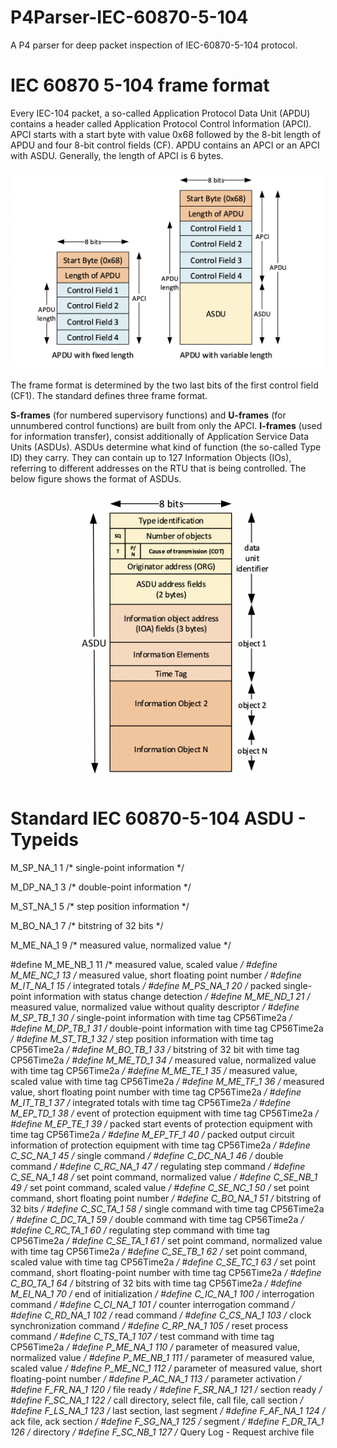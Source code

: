 # P4Parser-IEC-60870-5-104
A P4 parser for deep packet inspection of IEC-60870-5-104 protocol.

# IEC 60870 5-104 frame format
Every IEC-104 packet, a so-called Application Protocol Data Unit (APDU) contains a header called Application Protocol Control Information (APCI). APCI starts with a start byte with value 0x68 followed by the 8-bit length of APDU and four 8-bit control fields
(CF). APDU contains an APCI or an APCI with ASDU. Generally, the length of APCI is 6
bytes.
<p align="center">
<img src="https://github.com/mandanaGh/P4Parser-IEC-60870-5-104/blob/main/images/Screenshot%202021-09-08%20at%2013.40.38.png" width="600"></p>
The frame format is determined by the two last bits of the first control field (CF1). The standard defines three frame format. 

<b>S-frames</b> (for numbered supervisory functions) and <b>U-frames</b> (for unnumbered control functions) are built from only the APCI. <b>I-frames</b> (used for information transfer), consist additionally of Application Service Data Units (ASDUs). ASDUs determine what kind of function (the so-called Type ID) they carry. They can contain up to 127 Information Objects (IOs), referring to different addresses on the RTU that is being controlled. The below figure shows the format of ASDUs.
<p align="center">
<img src="https://github.com/mandanaGh/P4Parser-IEC-60870-5-104/blob/main/images/Screenshot%202021-09-08%20at%2014.04.08.png" width="350"></p>

# Standard IEC 60870-5-104 ASDU - Typeids 

M_SP_NA_1  1      /* single-point information 																*/

M_DP_NA_1  3      /* double-point information 																*/

M_ST_NA_1  5      /* step position information 																*/

M_BO_NA_1  7      /* bitstring of 32 bits 																	*/

M_ME_NA_1  9      /* measured value, normalized value 														*/

#define M_ME_NB_1  11     /* measured value, scaled value 															*/
#define M_ME_NC_1  13     /* measured value, short floating point number 											*/
#define M_IT_NA_1  15     /* integrated totals 																		*/
#define M_PS_NA_1  20     /* packed single-point information with status change detection 							*/
#define M_ME_ND_1  21     /* measured value, normalized value without quality descriptor 							*/
#define M_SP_TB_1  30     /* single-point information with time tag CP56Time2a 										*/
#define M_DP_TB_1  31     /* double-point information with time tag CP56Time2a 										*/
#define M_ST_TB_1  32     /* step position information with time tag CP56Time2a 									*/
#define M_BO_TB_1  33     /* bitstring of 32 bit with time tag CP56Time2a 											*/
#define M_ME_TD_1  34     /* measured value, normalized value with time tag CP56Time2a 								*/
#define M_ME_TE_1  35     /* measured value, scaled value with time tag CP56Time2a 									*/
#define M_ME_TF_1  36     /* measured value, short floating point number with time tag CP56Time2a 					*/
#define M_IT_TB_1  37     /* integrated totals with time tag CP56Time2a 											*/
#define M_EP_TD_1  38     /* event of protection equipment with time tag CP56Time2a 								*/
#define M_EP_TE_1  39     /* packed start events of protection equipment with time tag CP56Time2a 					*/
#define M_EP_TF_1  40     /* packed output circuit information of protection equipment with time tag CP56Time2a 	*/
#define C_SC_NA_1  45     /* single command 																		*/
#define C_DC_NA_1  46     /* double command 																		*/
#define C_RC_NA_1  47     /* regulating step command 																*/
#define C_SE_NA_1  48     /* set point command, normalized value 													*/
#define C_SE_NB_1  49     /* set point command, scaled value 														*/
#define C_SE_NC_1  50     /* set point command, short floating point number 										*/
#define C_BO_NA_1  51     /* bitstring of 32 bits 																	*/
#define C_SC_TA_1  58     /* single command with time tag CP56Time2a 												*/
#define C_DC_TA_1  59     /* double command with time tag CP56Time2a 												*/
#define C_RC_TA_1  60     /* regulating step command with time tag CP56Time2a 										*/
#define C_SE_TA_1  61     /* set point command, normalized value with time tag CP56Time2a 							*/
#define C_SE_TB_1  62     /* set point command, scaled value with time tag CP56Time2a 								*/
#define C_SE_TC_1  63     /* set point command, short floating-point number with time tag CP56Time2a 				*/
#define C_BO_TA_1  64     /* bitstring of 32 bits with time tag CP56Time2a 											*/
#define M_EI_NA_1  70     /* end of initialization 																	*/
#define C_IC_NA_1  100    /* interrogation command 																	*/
#define C_CI_NA_1  101    /* counter interrogation command 															*/
#define C_RD_NA_1  102    /* read command 																			*/
#define C_CS_NA_1  103    /* clock synchronization command 															*/
#define C_RP_NA_1  105    /* reset process command 																	*/
#define C_TS_TA_1  107    /* test command with time tag CP56Time2a 													*/
#define P_ME_NA_1  110    /* parameter of measured value, normalized value 											*/
#define P_ME_NB_1  111    /* parameter of measured value, scaled value 												*/
#define P_ME_NC_1  112    /* parameter of measured value, short floating-point number 								*/
#define P_AC_NA_1  113    /* parameter activation 																	*/
#define F_FR_NA_1  120    /* file ready 																			*/
#define F_SR_NA_1  121    /* section ready 																			*/
#define F_SC_NA_1  122    /* call directory, select file, call file, call section 									*/
#define F_LS_NA_1  123    /* last section, last segment 															*/
#define F_AF_NA_1  124    /* ack file, ack section 																	*/
#define F_SG_NA_1  125    /* segment 																				*/
#define F_DR_TA_1  126    /* directory 																				*/
#define F_SC_NB_1  127 	  /* Query Log - Request archive file 	
